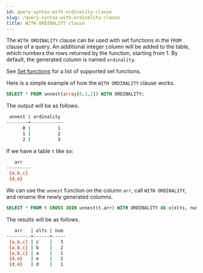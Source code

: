 ```yaml
---
id: query-syntax-with-ordinality-clause
slug: /query-syntax-with-ordinality-clause
title: WITH ORDINALITY clause
---
```


The `WITH ORDINALITY` clause can be used with set functions in the `FROM` clause of a query. An additional integer column will be added to the table, which numbers the rows returned by the function, starting from 1. By default, the generated column is named `ordinality`. 

See [Set functions](/sql/function-operators/sql-function-set-functions.md) for a list of supported set functions.

Here is a simple example of how the `WITH ORDINALITY` clause works. 

```sql
SELECT * FROM unnest(array[0,1,2]) WITH ORDINALITY;
```

The output will be as follows.

```bash
 unnest | ordinality 
--------+------------
      0 |          1
      1 |          2
      2 |          3
```

If we have a table `t` like so:

```bash
   arr   
---------
 {a,b,c}
 {d,e}
```

We can use the `unnest` function on the column `arr`, call `WITH ORDINALITY`, and rename the newly generated columns.

```sql
SELECT * FROM t CROSS JOIN unnest(t.arr) WITH ORDINALITY AS x(elts, num);
```

The results will be as follows. 

```bash
   arr   | elts | num 
---------+------+-----
 {a,b,c} | c    |   3
 {a,b,c} | b    |   2
 {a,b,c} | a    |   1
 {d,e}   | e    |   2
 {d,e}   | d    |   1
```